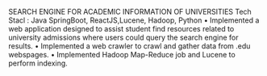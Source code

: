 SEARCH ENGINE FOR ACADEMIC INFORMATION OF UNIVERSITIES
Tech Stacl : Java SpringBoot, ReactJS,Lucene, Hadoop, Python
• Implemented a web application designed to assist student find resources related to university admissions where
users could query the search engine for results.
• Implemented a web crawler to crawl and gather data from .edu webspages.
• Implemented Hadoop Map-Reduce job and Lucene to perform indexing.
